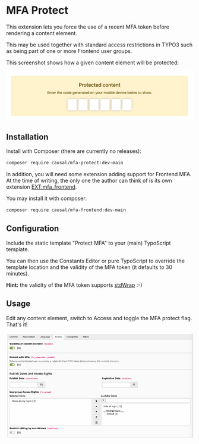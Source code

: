 # MFA Protect

This extension lets you force the use of a recent MFA token before rendering a
content element.

This may be used together with standard access restrictions in TYPO3 such as
being part of one or more Frontend user groups.

This screenshot shows how a given content element will be protected:

![Protected content][protected-content]

[protected-content]: https://raw.githubusercontent.com/xperseguers/t3ext-mfa-protect/master/Documentation/Images/protected-content.png "Protected content"


## Installation

Install with Composer (there are currently no releases):

```bash
composer require causal/mfa-protect:dev-main
```

In addition, you will need some extension adding support for Frontend MFA. At the
time of writing, the only one the author can think of is its own extension
[EXT:mfa_frontend](https://extensions.typo3.org/extension/mfa_frontend).

You may install it with composer:

```bash
composer require causal/mfa-frontend:dev-main
```


## Configuration

Include the static template "Protect MFA" to your (main) TypoScript template.

You can then use the Constants Editor or pure TypoScript to override the template
location and the validity of the MFA token (it defaults to 30 minutes).

**Hint:** the validity of the MFA token supports
[stdWrap](https://docs.typo3.org/m/typo3/reference-typoscript/main/en-us/Functions/Stdwrap.html) :-)


## Usage

Edit any content element, switch to Access and toggle the MFA protect flag. That's it!

![Access flag][access-flag]

[access-flag]: https://raw.githubusercontent.com/xperseguers/t3ext-mfa-protect/main/Documentation/Images/access-flag.png "Access Flag"

